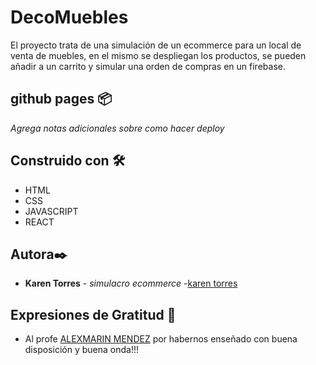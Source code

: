 # DecoMuebles

El proyecto trata de una simulación de un ecommerce para un local de venta de muebles, en el mismo se despliegan los productos, se pueden añadir a un carrito y simular una orden de compras en un firebase.

## github pages 📦

_Agrega notas adicionales sobre como hacer deploy_

## Construido con 🛠️

* HTML
* CSS
* JAVASCRIPT
* REACT

## Autora✒️

* **Karen Torres** - *simulacro ecommerce* -[karen torres](https://github.com/KarenNataliaTorres)

## Expresiones de Gratitud 🎁

* Al profe   [ALEXMARIN MENDEZ](https://github.com/alexmarinmendez)
por habernos enseñado con buena disposición y buena onda!!! 
